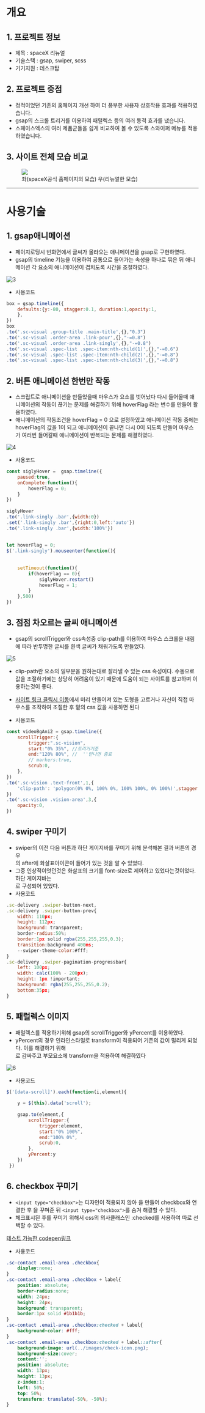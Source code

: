# 개요

## 1. 프로젝트 정보

- 제목 : spaceX 리뉴얼
- 기술스택 : gsap, swiper, scss
- 기기지원 : 데스크탑

## 2. 프로젝트 중점

- 정적이었던 기존의 홈페이지 개선 하여 더 풍부한 사용자 상호작용 효과를 적용하였습니다.
- gsap의 스크롤 트리거를 이용하여 패럴렉스 등의 여러 동적 효과를 냈습니다.
- 스페이스엑스의 여러 제품군들을 쉽게 비교하여 볼 수 있도록 스와이퍼 메뉴를 적용하였습니다.

## 3. 사이트 전체 모습 비교

<figure>
  <img src="https://github.com/user-attachments/assets/8e935c19-b46a-4b69-ac5e-87e76dcd6bf8">
  <figcaption> 좌(spaceX공식 홈페이지의 모습) 우(리뉴얼한 모습)</figcaption>
</figure>


---

# 사용기술

## 1. gsap애니메이션

- 페이지로딩시 빈화면에서 글씨가 올라오는 애니메이션을 gsap로 구현하였다.
- gsap의 timeline 기능을 이용하여 공통으로 들어가는 속성을 하나로 묶은 뒤 애니메이션 각 요소의 애니메이션이 겹치도록 시간을 조절하였다.

![3](https://github.com/user-attachments/assets/92f6d77f-dda3-442e-8af3-964ba2cb2389)


- 사용코드

```jsx
box = gsap.timeline({
    defaults:{y:-80, stagger:0.1, duration:1,opacity:1,
    },
}) 
box
.to('.sc-visual .group-title .main-title',{},"0.3")
.to('.sc-visual .order-area .link-pour',{},"-=0.8")
.to('.sc-visual .order-area .link-singly',{},"-=0.8")
.to('.sc-visual .spec-list .spec-item:nth-child(1)',{},"-=0.6")
.to('.sc-visual .spec-list .spec-item:nth-child(2)',{},"-=0.8")
.to('.sc-visual .spec-list .spec-item:nth-child(3)',{},"-=0.8")
```

## 2. 버튼 애니메이션 한번만 작동

- 스크립트로 애니메이션을 만들었을때 마우스가 요소를 벗어났다 다시 들어올때 애니메이션의 작동이 끊기는 문제를 해결하기 위해 hoverFlag 라는 변수를 만들어 활용하였다.
- 애니메이션의 작동조건을 hoverFlag = 0 으로 설정하였고 애니메이션 작동 중에는 hoverFlag의 값을 1이 되고 애니메이션이 끝나면 다시 0이 되도록 만들어 마우스가 여러번 들어갈때 애니메이션이 반복되는 문제를 해결하였다.

![4](https://github.com/user-attachments/assets/e9488b7a-8aab-4478-854c-f3dec7d99c04)


- 사용코드

```jsx
const siglyHover =  gsap.timeline({
    paused:true,
    onComplete:function(){
        hoverFlag = 0;
    }
})
 
siglyHover
.to('.link-singly .bar',{width:0})
.set('.link-singly .bar',{right:0,left:'auto'})
.to('.link-singly .bar',{width:'100%'})
 
 
let hoverFlag = 0;
$('.link-singly').mouseenter(function(){
 
    
    setTimeout(function(){
        if(hoverFlag == 0){
            siglyHover.restart()
            hoverFlag = 1;
        }
    },500)
})
```

## 3. 점점 차오르는 글씨 애니메이션

- gsap의 scrollTrigger와 css속성중 clip-path를 이용하여 마우스 스크롤을 내림에 따라 반투명한 글씨를 흰색 글씨가 채워가도록 만들었다.


![5](https://github.com/user-attachments/assets/79d7612d-0a08-4bbb-8264-a49faf9b0b16)

    
- clip-path란 요소의 일부분을 원하는대로 잘라낼 수 있는 css 속성이다. 수동으로 값을 조절하기에는 상당히 어려움이 있기 때문에 도움이 되는 사이트를 참고하며 이용하는것이 좋다.
- [사이트 링크 클릭시 이동](https://bennettfeely.com/clippy/)에서 미리 만들어져 있는 도형을 고르거나 자신이 직접 마우스를 조작하여 조절한 후 밑의 css 값을 사용하면 된다



- 사용코드

```jsx
const videoBgAni2 = gsap.timeline({
    scrollTrigger:{
        trigger:".sc-vision",
        start:"0% 35%", //트리거기준
        end:"120% 80%", //  ''만나면 종료
        // markers:true,
        scrub:0,
    },
})
.to('.sc-vision .text-front',1,{
    'clip-path': 'polygon(0% 0%, 100% 0%, 100% 100%, 0% 100%)',stagger:1,
})
.to('.sc-vision .vision-area',3,{
    opacity:0,
})
```

## 4. swiper 꾸미기

- swiper의 이전 다음 버튼과 하단 게이지바를 꾸미기 위해 분석해본 결과 버튼의 경우 <div class="swiper-button-prev">의 after에 화살표아이콘이 들어가 있는 것을 알 수 있었다.
- 그중 인상적이엇던것은 화살표의 크기를 font-size로 제어하고 있었다는것이었다. 하단 게이지바는 <div class="swiper-pagination-progressbar"> 로 구성되어 있었다.
- 사용코드

```jsx
.sc-delivery .swiper-button-next,
.sc-delivery .swiper-button-prev{
    width: 110px;
    height: 112px;
    background: transparent;
    border-radius:50%;
    border:1px solid rgba(255,255,255,0.3);
    transition:background 400ms;
    --swiper-theme-color:#fff;
}
.sc-delivery .swiper-pagination-progressbar{
    left: 100px;
    width: calc(100% - 200px);
    height: 1px !important;
    background: rgba(255,255,255,0.2);
    bottom:35px;
}
```

## 5. 패럴렉스 이미지

- 패럴렉스를 적용하기위해 gsap의 scrollTrigger와 yPercent를 이용하였다.
- yPercent의 경우 인라인스타일로 transform이 적용되어 기존의 값이 밀리게 되었다. 이를 해결하기 위해 <div>로 감싸주고 부모요소에 transform을 적용하여 해결하였다

![6](https://github.com/user-attachments/assets/c9a7680f-b4c0-49a8-8e74-976b16bb3cfd)


- 사용코드

```jsx
$('[data-scroll]').each(function(i,element){
 
    y = $(this).data('scroll');
 
    gsap.to(element,{
        scrollTrigger:{
            trigger:element,
            start:"0% 100%", 
            end:"100% 0%", 
            scrub:0,
        },
        yPercent:y
    })
 })

```

## 6. checkbox 꾸미기

- `<input type="checkbox">`는 디자인이 적용되지 않아 <label>을 만들어 checkbox와 연결한 후 <label>을 꾸며준 뒤 `<input type="checkbox">`를 숨겨 해결할 수 있다.
- 체크표시된 후를 꾸미기 위해서 css의 의사클래스인 :checked를 사용하여 따로 선택할 수 있다.

[테스트 가능한 codepen링크](https://codepen.io/abllmjdn-the-builder/pen/oNRgwzm)


- 사용코드

```css
.sc-contact .email-area .checkbox{
    display:none;
}
.sc-contact .email-area .checkbox + label{
    position: absolute;
    border-radius:none;
    width: 24px;
    height: 24px;
    background: transparent;
    border:1px solid #1b1b1b;
}
.sc-contact .email-area .checkbox:checked + label{
    background-color: #fff;
}
.sc-contact .email-area .checkbox:checked + label::after{
    background-image: url(../images/check-icon.png);
    background-size:cover;
    content:'';
    position: absolute;
    width: 13px;
    height: 13px;
    z-index:1;
    left: 50%;
    top: 50%;
    transform: translate(-50%, -50%);
}

```
